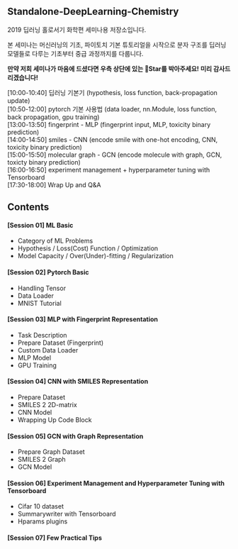 ## Standalone-DeepLearning-Chemistry  

2019 딥러닝 홀로서기 화학편 세미나용 저장소입니다.

본 세미나는 머신러닝의 기초, 파이토치 기본 튜토리얼을 시작으로 분자 구조를 딥러닝 모델들로 다루는 기초부터 중급 과정까지를 다룹니다.  

**만약 저희 세미나가 마음에 드셨다면 우측 상단에 있는 :star2:Star를 박아주세요! 미리 감사드리겠습니다!**


[10:00-10:40] 딥러닝 기본기 (hypothesis, loss function, back-propagation update)  
[10:50-12:00] pytorch 기본 사용법 (data loader, nn.Module, loss function, back propagation, gpu training)  
[13:00-13:50] fingerprint - MLP (fingerprint input, MLP, toxicity binary prediction)  
[14:00-14:50] smiles - CNN (encode smile with one-hot encoding, CNN, toxicity binary prediction)  
[15:00-15:50] molecular graph - GCN (encode molecule with graph, GCN, toxicty binary prediction)  
[16:00-16:50] experiment management + hyperparameter tuning with Tensorboard  
[17:30-18:00] Wrap Up and Q&A  


## Contents  

#### [Session 01] ML Basic 
- Category of ML Problems 
- Hypothesis / Loss(Cost) Function / Optimization  
- Model Capacity / Over(Under)-fitting / Regularization  

#### [Session 02] Pytorch Basic 
- Handling Tensor  
- Data Loader  
- MNIST Tutorial 

#### [Session 03] MLP with Fingerprint Representation 
- Task Description  
- Prepare Dataset (Fingerprint)  
- Custom Data Loader  
- MLP Model 
- GPU Training  


#### [Session 04] CNN with SMILES Representation    
- Prepare Dataset  
- SMILES 2 2D-matrix
- CNN Model
- Wrapping Up Code Block 

#### [Session 05] GCN with Graph Representation 
- Prepare Graph Dataset  
- SMILES 2 Graph
- GCN Model


#### [Session 06] Experiment Management and Hyperparameter Tuning with Tensorboard 
- Cifar 10 dataset  
- Summarywriter with Tensorboard 
- Hparams plugins 


#### [Session 07] Few Practical Tips
 


